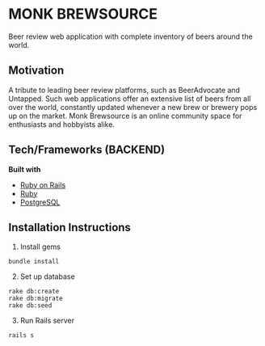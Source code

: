 # MONK BREWSOURCE
Beer review web application with complete inventory of beers around the world.

## Motivation
A tribute to leading beer review platforms, such as BeerAdvocate and Untapped. Such web applications offer an extensive list 
of beers from all over the world, constantly updated whenever a new brew or brewery pops up on the market. Monk Brewsource is
an online community space for enthusiasts and hobbyists alike.


## Tech/Frameworks (BACKEND)
<b>Built with</b>
- [Ruby on Rails](https://rubyonrails.org/)
- [Ruby](https://www.ruby-lang.org/en/)
- [PostgreSQL](https://www.postgresql.org/)


## Installation Instructions
1. Install gems
```
bundle install
```
2. Set up database
```
rake db:create
rake db:migrate
rake db:seed
```
3. Run Rails server
```
rails s
```
